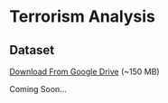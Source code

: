 # Terrorism Analysis

## Dataset
[Download From Google Drive](https://drive.google.com/open?id=0B4PSYWjQQH3WU3laeEZmR2loR3c) (~150 MB)

Coming Soon...